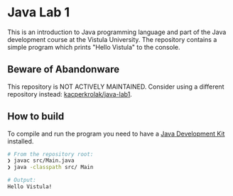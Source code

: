 # Java Lab 1

This is an introduction to Java programming language and part of the Java development course at the Vistula University.
The repository contains a simple program which prints "Hello Vistula" to the console.

## Beware of Abandonware
This repository is NOT ACTIVELY MAINTAINED. Consider using a different repository instead: [kacperkrolak/java-lab1](https://github.com/kacperkrolak/java-lab1).

## How to build

To compile and run the program you need to have a [Java Development Kit](https://docs.oracle.com/en/java/javase/23/install/overview-jdk-installation.html) installed.

```sh
# From the repository root:
❯ javac src/Main.java 
❯ java -classpath src/ Main

# Output:
Hello Vistula!
```
